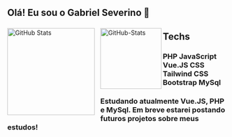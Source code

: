 
## Olá! Eu sou o Gabriel Severino 👋

### <p>
  <img 
    align="left" 
    alt="GitHub Stats" 
    height="200" 
    style="padding-right: 10px;" 
    src="https://github-readme-stats.vercel.app/api?username=gabrielfsev&show_icons=true&theme=dark&include_all_commits=true&locale=pt-br" 
  />

<img 
      align="left" 
      alt="GitHub-Stats" 
      height="140" 
      src="https://github-readme-stats.vercel.app/api/top-langs/?username=gabrielfsev&theme=dark&layout=compact&custom_title=Tecnologias&langs_count=9" 
  />

</p>

## Techs
### PHP JavaScript Vue.JS CSS Tailwind CSS Bootstrap MySql

### Estudando atualmente Vue.JS, PHP e MySql. Em breve estarei postando futuros projetos sobre meus estudos!
